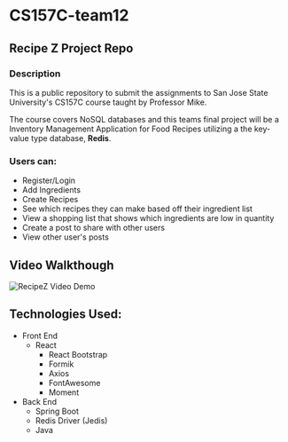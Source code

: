 # CS157C-team12

## Recipe Z Project Repo

### Description
This is a public repository to submit the assignments to San Jose State University's CS157C course taught by Professor Mike.

The course covers NoSQL databases and this teams final project will be a Inventory Management Application for Food Recipes utilizing a the key-value type database, **Redis**.

### Users can:
- Register/Login
- Add Ingredients
- Create Recipes
- See which recipes they can make based off their ingredient list
- View a shopping list that shows which ingredients are low in quantity
- Create a post to share with other users
- View other user's posts

## Video Walkthough

<image src='./demo.gif' title='RecipeZ App Demo' alt='RecipeZ Video Demo' />

## Technologies Used:
- Front End
	- React
		- React Bootstrap
		- Formik
		- Axios
		- FontAwesome
		- Moment
- Back End
	- Spring Boot
	- Redis Driver (Jedis)
	- Java
